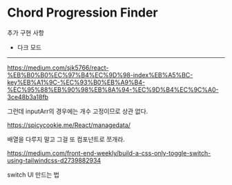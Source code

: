# Chord Progression Finder

추가 구현 사항

- 다크 모드

---

https://medium.com/sjk5766/react-%EB%B0%B0%EC%97%B4%EC%9D%98-index%EB%A5%BC-key%EB%A1%9C-%EC%93%B0%EB%A9%B4-%EC%95%88%EB%90%98%EB%8A%94-%EC%9D%B4%EC%9C%A0-3ce48b3a18fb

그런데 inputArr의 경우에는 개수 고정이므로 상관 없다.

https://spicycookie.me/React/managedata/

배열을 다루지 말고 그걸 또 컴포넌트로 쪼개라.

https://medium.com/front-end-weekly/build-a-css-only-toggle-switch-using-tailwindcss-d2739882934

switch UI 만드는 법
